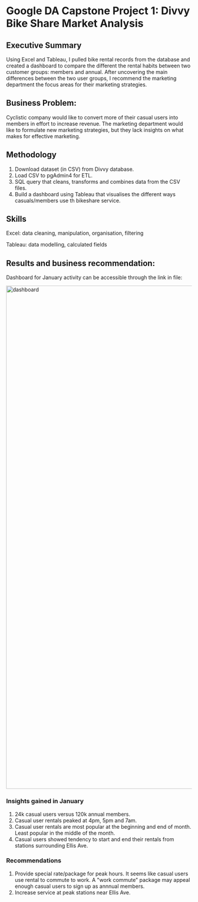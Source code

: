 # Google DA Capstone Project 1: Divvy Bike Share Market Analysis

## Executive Summary
Using Excel and Tableau, I pulled bike rental records from the database and created a dashboard to compare the different the rental habits between two customer groups: members and annual. After uncovering the main differences between the two user groups, I recommend the marketing department the focus areas for their marketing strategies.

## Business Problem:
Cyclistic company would like to convert more of their casual users into members in effort to increase revenue. The marketing department would like to formulate new marketing strategies, but they lack insights on what makes for effective marketing.

## Methodology

1. Download dataset (in CSV) from Divvy database.
2. Load CSV to pgAdmin4 for ETL.
3. SQL query that cleans, transforms and combines data from the CSV files.
5. Build a dashboard using Tableau that visualises the different ways casuals/members use th bikeshare service.

## Skills 

Excel: data cleaning, manipulation, organisation, filtering

Tableau: data modelling, calculated fields

## Results and business recommendation:

Dashboard for January activity can be accessible through the link in file:

<img width="1362" alt="dashboard" src="https://github.com/amyhelmihelmina/Cyclistic-GoogleDA/assets/166671626/3bfdb2fb-6b69-4ee4-a036-fe374e4670a9">

### Insights gained in January
1. 24k casual users versus 120k annual members.
2. Casual user rentals peaked at 4pm, 5pm and 7am.
3. Casual user rentals are most popular at the beginning and end of month. Least popular in the middle of the month.
4. Casual users showed tendency to start and end their rentals from stations surrounding Ellis Ave.

### Recommendations
1. Provide special rate/package for peak hours. It seems like casual users use rental to commute to work. A "work commute" package may appeal enough casual users to sign up as annnual members.
2. Increase service at peak stations near Ellis Ave.
